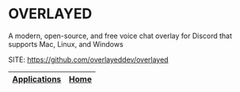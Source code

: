 # OVERLAYED

 A modern, open-source, and free voice chat overlay for Discord that supports Mac, Linux, and Windows

 SITE: https://github.com/overlayeddev/overlayed

 | [Applications](https://portable-linux-apps.github.io/apps.html) | [Home](https://portable-linux-apps.github.io)
 | --- | --- |
